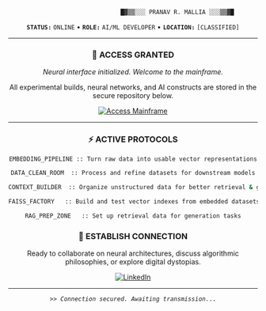 <div align="center">

```
                         █▓▒▒░░░ PRANAV R. MALLIA ░░░▒▒▓█
```

**`STATUS:`** `ONLINE` • **`ROLE:`** `AI/ML DEVELOPER` • **`LOCATION:`** `[CLASSIFIED]`

---

### 🔐 ACCESS GRANTED
*Neural interface initialized. Welcome to the mainframe.*

All experimental builds, neural networks, and AI constructs are stored in the secure repository below.

<p align="center">
  <a href="https://main-page-git-main-pranavs-projects-6bbf29bb.vercel.app/">
    <img src="https://img.shields.io/badge/DECRYPT_PROJECT_FILES-FF00FF?style=for-the-badge&logo=hackthebox&logoColor=white" alt="Access Mainframe">
  </a>
</p>

---

### ⚡ ACTIVE PROTOCOLS

```bash
EMBEDDING_PIPELINE :: Turn raw data into usable vector representations

DATA_CLEAN_ROOM  :: Process and refine datasets for downstream models

CONTEXT_BUILDER  :: Organize unstructured data for better retrieval & generation

FAISS_FACTORY   :: Build and test vector indexes from embedded datasets

RAG_PREP_ZONE   :: Set up retrieval data for generation tasks
```

### 📡 ESTABLISH CONNECTION

Ready to collaborate on neural architectures, discuss algorithmic philosophies, or explore digital dystopias.

<p align="center">
  <a href="https://www.linkedin.com/in/pranav-r-mallia/">
    <img src="https://img.shields.io/badge/LinkedIn_Protocol-0A66C2?style=flat-square&logo=linkedin" alt="LinkedIn">
  </a>
</p>

---
*`>> Connection secured. Awaiting transmission...`*

</div>
